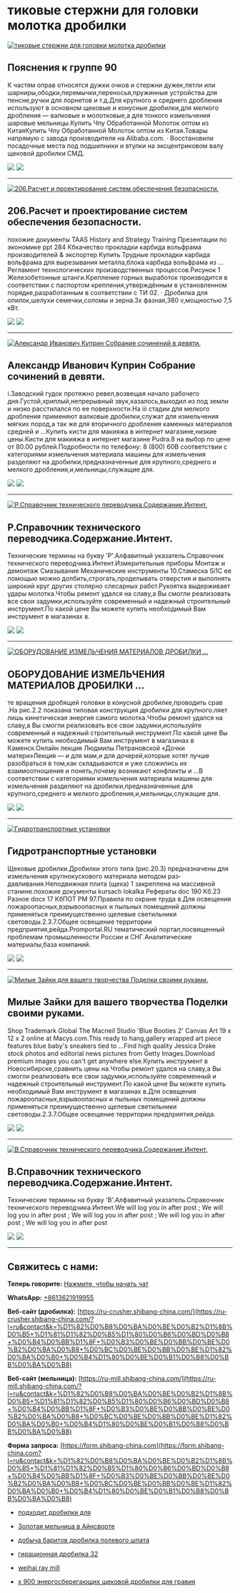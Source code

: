 # тиковые стержни для головки молотка дробилки

<a href="https://swt.shibang-china.com/?l=ru&img&k=%D1%82%D0%B8%D0%BA%D0%BE%D0%B2%D1%8B%D0%B5+%D1%81%D1%82%D0%B5%D1%80%D0%B6%D0%BD%D0%B8+%D0%B4%D0%BB%D1%8F+%D0%B3%D0%BE%D0%BB%D0%BE%D0%B2%D0%BA%D0%B8+%D0%BC%D0%BE%D0%BB%D0%BE%D1%82%D0%BA%D0%B0+%D0%B4%D1%80%D0%BE%D0%B1%D0%B8%D0%BB%D0%BA%D0%B8" target="_blank">![тиковые стержни для головки молотка дробилки](http://static.shibang-china.com/all-800x300/612.jpg)</a>

## Пояснения к группе 90
К частям оправ относятся дужки очков и стержни дужек,петли или шарниры,ободки,перемычки,переносья,пружинные устройства для пенсне,ручки для лорнетов и т.д.Для крупного и среднего дробления используют в основном щековые и конусные дробилки,для мелкого дробления — валковые и молотковые,а для тонкого измельчения шаровые мельницы.Купить Чпу Обработанной Молоток оптом из КитаяКупить Чпу Обработанной Молоток оптом из Китая.Товары напрямую с завода производителя на Alibaba.com.&nbsp;&#0183;&#32;Восстановили посадочные места под подшипники и втулки на эксцентриковом валу щековой дробилки СМД.


<a href="https://whatsapp.shibangsoft.com/WhatsApp.php" target="_blank" title="WhatsApp">![](http://static.shibang-china.com/icon/whatsapp.png)</a> <a href="https://swt.shibang-china.com/?l=ru&icon&k=%D1%82%D0%B8%D0%BA%D0%BE%D0%B2%D1%8B%D0%B5+%D1%81%D1%82%D0%B5%D1%80%D0%B6%D0%BD%D0%B8+%D0%B4%D0%BB%D1%8F+%D0%B3%D0%BE%D0%BB%D0%BE%D0%B2%D0%BA%D0%B8+%D0%BC%D0%BE%D0%BB%D0%BE%D1%82%D0%BA%D0%B0+%D0%B4%D1%80%D0%BE%D0%B1%D0%B8%D0%BB%D0%BA%D0%B8" target="_blank">![](http://static.shibang-china.com/icon/chat-ru.png)</a>

---

<a href="https://swt.shibang-china.com/?l=ru&img&k=%D1%82%D0%B8%D0%BA%D0%BE%D0%B2%D1%8B%D0%B5+%D1%81%D1%82%D0%B5%D1%80%D0%B6%D0%BD%D0%B8+%D0%B4%D0%BB%D1%8F+%D0%B3%D0%BE%D0%BB%D0%BE%D0%B2%D0%BA%D0%B8+%D0%BC%D0%BE%D0%BB%D0%BE%D1%82%D0%BA%D0%B0+%D0%B4%D1%80%D0%BE%D0%B1%D0%B8%D0%BB%D0%BA%D0%B8" target="_blank">![206.Расчет и проектирование систем обеспечения безопасности.](http://static.shibang-china.com/all-800x300/51.jpg)</a>

## 206.Расчет и проектирование систем обеспечения безопасности.
похожие документы TAAS History and Strategy Training Презентации по экономике ppt 284 Кбкачество прокладки карбида вольфрама производителей &amp; экспортер Купить Трудные прокладки карбида вольфрама для вырезывания металла,блока карбида вольфрама из …Регламент технологических производственных процессов.Рисунок 1 Железобетонные штанги.Крепление горных выработок производится в соответствии с паспортом крепления,утверждённым в установленном порядке,разработанным в соответствии с ТИ 02.&nbsp;&#0183;&#32;Дробилка для опилок,шелухи семечки,соломы и зерна.3х фазная,380 v,мощностью 7,5 кВт.


<a href="https://whatsapp.shibangsoft.com/WhatsApp.php" target="_blank" title="WhatsApp">![](http://static.shibang-china.com/icon/whatsapp.png)</a> <a href="https://swt.shibang-china.com/?l=ru&icon&k=%D1%82%D0%B8%D0%BA%D0%BE%D0%B2%D1%8B%D0%B5+%D1%81%D1%82%D0%B5%D1%80%D0%B6%D0%BD%D0%B8+%D0%B4%D0%BB%D1%8F+%D0%B3%D0%BE%D0%BB%D0%BE%D0%B2%D0%BA%D0%B8+%D0%BC%D0%BE%D0%BB%D0%BE%D1%82%D0%BA%D0%B0+%D0%B4%D1%80%D0%BE%D0%B1%D0%B8%D0%BB%D0%BA%D0%B8" target="_blank">![](http://static.shibang-china.com/icon/chat-ru.png)</a>

---

<a href="https://swt.shibang-china.com/?l=ru&img&k=%D1%82%D0%B8%D0%BA%D0%BE%D0%B2%D1%8B%D0%B5+%D1%81%D1%82%D0%B5%D1%80%D0%B6%D0%BD%D0%B8+%D0%B4%D0%BB%D1%8F+%D0%B3%D0%BE%D0%BB%D0%BE%D0%B2%D0%BA%D0%B8+%D0%BC%D0%BE%D0%BB%D0%BE%D1%82%D0%BA%D0%B0+%D0%B4%D1%80%D0%BE%D0%B1%D0%B8%D0%BB%D0%BA%D0%B8" target="_blank">![Александр Иванович Куприн Собрание сочинений в девяти.](http://static.shibang-china.com/all-800x300/1529.jpg)</a>

## Александр Иванович Куприн Собрание сочинений в девяти.
i.Заводский гудок протяжно ревел,возвещая начало рабочего дня.Густой,хриплый,непрерывный звук,казалось,выходил из под земли и низко расстилался по ее поверхности.На iii стадии для мелкого дробления применяют валковые дробилки,служат для измельчения мягких пород,а так же для вторичного дробления каменных материалов средней и …Купить кисти для макияжа в интернет магазине,низкие цены.Кисти для макияжа в интернет магазине Pudra.8 на выбор по цене от 80.00 рублей.Подробности по телефону: 8 (800) 60В соответствии с категориями измельчения материала машины для измельчения разделяют на дробилки,предназначен&#173;ные для крупного,среднего и мелкого дробления,и,мельницы,служащие для.


<a href="https://whatsapp.shibangsoft.com/WhatsApp.php" target="_blank" title="WhatsApp">![](http://static.shibang-china.com/icon/whatsapp.png)</a> <a href="https://swt.shibang-china.com/?l=ru&icon&k=%D1%82%D0%B8%D0%BA%D0%BE%D0%B2%D1%8B%D0%B5+%D1%81%D1%82%D0%B5%D1%80%D0%B6%D0%BD%D0%B8+%D0%B4%D0%BB%D1%8F+%D0%B3%D0%BE%D0%BB%D0%BE%D0%B2%D0%BA%D0%B8+%D0%BC%D0%BE%D0%BB%D0%BE%D1%82%D0%BA%D0%B0+%D0%B4%D1%80%D0%BE%D0%B1%D0%B8%D0%BB%D0%BA%D0%B8" target="_blank">![](http://static.shibang-china.com/icon/chat-ru.png)</a>

---

<a href="https://swt.shibang-china.com/?l=ru&img&k=%D1%82%D0%B8%D0%BA%D0%BE%D0%B2%D1%8B%D0%B5+%D1%81%D1%82%D0%B5%D1%80%D0%B6%D0%BD%D0%B8+%D0%B4%D0%BB%D1%8F+%D0%B3%D0%BE%D0%BB%D0%BE%D0%B2%D0%BA%D0%B8+%D0%BC%D0%BE%D0%BB%D0%BE%D1%82%D0%BA%D0%B0+%D0%B4%D1%80%D0%BE%D0%B1%D0%B8%D0%BB%D0%BA%D0%B8" target="_blank">![Р.Справочник технического переводчика.Содержание.Интент.](http://static.shibang-china.com/all-800x300/1463.jpg)</a>

## Р.Справочник технического переводчика.Содержание.Интент.
Технические термины на букву 'Р'.Алфавитный указатель.Справочник технического переводчика.Интент.Измерительные приборы Монтаж и демонтаж Смазывание Механические инструменты 10.Стамеска Si1С ее помощью можно долбить,строгать,проделывать отверстия и выполнять широкий круг других столярно слесарных работ.Рукоятка выдерживает удары молотка.Чтобы ремонт удался на славу,а Вы смогли реализовать все свои задумки,используйте современный и надежный строительный инструмент.По какой цене Вы можете купить необходимый Вам инструмент в магазинах в.


<a href="https://whatsapp.shibangsoft.com/WhatsApp.php" target="_blank" title="WhatsApp">![](http://static.shibang-china.com/icon/whatsapp.png)</a> <a href="https://swt.shibang-china.com/?l=ru&icon&k=%D1%82%D0%B8%D0%BA%D0%BE%D0%B2%D1%8B%D0%B5+%D1%81%D1%82%D0%B5%D1%80%D0%B6%D0%BD%D0%B8+%D0%B4%D0%BB%D1%8F+%D0%B3%D0%BE%D0%BB%D0%BE%D0%B2%D0%BA%D0%B8+%D0%BC%D0%BE%D0%BB%D0%BE%D1%82%D0%BA%D0%B0+%D0%B4%D1%80%D0%BE%D0%B1%D0%B8%D0%BB%D0%BA%D0%B8" target="_blank">![](http://static.shibang-china.com/icon/chat-ru.png)</a>

---

<a href="https://swt.shibang-china.com/?l=ru&img&k=%D1%82%D0%B8%D0%BA%D0%BE%D0%B2%D1%8B%D0%B5+%D1%81%D1%82%D0%B5%D1%80%D0%B6%D0%BD%D0%B8+%D0%B4%D0%BB%D1%8F+%D0%B3%D0%BE%D0%BB%D0%BE%D0%B2%D0%BA%D0%B8+%D0%BC%D0%BE%D0%BB%D0%BE%D1%82%D0%BA%D0%B0+%D0%B4%D1%80%D0%BE%D0%B1%D0%B8%D0%BB%D0%BA%D0%B8" target="_blank">![ОБОРУДОВАНИЕ ИЗМЕЛЬЧЕНИЯ МАТЕРИАЛОВ ДРОБИЛКИ …](http://static.shibang-china.com/all-800x300/1351.jpg)</a>

## ОБОРУДОВАНИЕ ИЗМЕЛЬЧЕНИЯ МАТЕРИАЛОВ ДРОБИЛКИ …
те вращения дробящей головки в конусной дробилке,проводить срав .На рис.2.2 показана типовая конструкция дробилки для крупного.ляет лишь кинетическая энергия самого молотка.Чтобы ремонт удался на славу,а Вы смогли реализовать все свои задумки,используйте современный и надежный строительный инструмент.По какой цене Вы можете купить необходимый Вам инструмент в магазинах в Каменск.Онлайн лекция Людмилы Петрановской &#171;Дочки матери&#187;Лекция — и для мам,и для дочерей,которые хотят лучше разобраться в том,как складываются и уже сложились их взаимоотношения и понять,почему возникают конфликты и …В соответствии с категориями измельчения материала машины для измельчения разделяют на дробилки,предназначен&#173;ные для крупного,среднего и мелкого дробления,и,мельницы,служащие для.


<a href="https://whatsapp.shibangsoft.com/WhatsApp.php" target="_blank" title="WhatsApp">![](http://static.shibang-china.com/icon/whatsapp.png)</a> <a href="https://swt.shibang-china.com/?l=ru&icon&k=%D1%82%D0%B8%D0%BA%D0%BE%D0%B2%D1%8B%D0%B5+%D1%81%D1%82%D0%B5%D1%80%D0%B6%D0%BD%D0%B8+%D0%B4%D0%BB%D1%8F+%D0%B3%D0%BE%D0%BB%D0%BE%D0%B2%D0%BA%D0%B8+%D0%BC%D0%BE%D0%BB%D0%BE%D1%82%D0%BA%D0%B0+%D0%B4%D1%80%D0%BE%D0%B1%D0%B8%D0%BB%D0%BA%D0%B8" target="_blank">![](http://static.shibang-china.com/icon/chat-ru.png)</a>

---

<a href="https://swt.shibang-china.com/?l=ru&img&k=%D1%82%D0%B8%D0%BA%D0%BE%D0%B2%D1%8B%D0%B5+%D1%81%D1%82%D0%B5%D1%80%D0%B6%D0%BD%D0%B8+%D0%B4%D0%BB%D1%8F+%D0%B3%D0%BE%D0%BB%D0%BE%D0%B2%D0%BA%D0%B8+%D0%BC%D0%BE%D0%BB%D0%BE%D1%82%D0%BA%D0%B0+%D0%B4%D1%80%D0%BE%D0%B1%D0%B8%D0%BB%D0%BA%D0%B8" target="_blank">![Гидротранспортные установки](http://static.shibang-china.com/all-800x300/153.jpg)</a>

## Гидротранспортные установки
Щековые дробилки.Дробилки этого типа (рис.20.3) предназна&#173;чены для измельчения крупнокускового материала методом раз&#173;давливания.Неподвижная плита (щека) 1 закреплена на массивной стани&#173;не.похожие документы kursach lokalka Рефераты doc 190 Кб.23 Разное docx 17 КбПОТ РМ 97.Правила по охране труда в.Для освещения пожароопасных,взрывоопасных и пыльных помещений должны применяться преимущественно щелевые светильники световоды.2.3.7.Общее освещение территории предприятия,рейда.Promportal.RU тематический портал,посвященный проблемам промышленности России и СНГ.Аналитические материалы,база компаний.


<a href="https://whatsapp.shibangsoft.com/WhatsApp.php" target="_blank" title="WhatsApp">![](http://static.shibang-china.com/icon/whatsapp.png)</a> <a href="https://swt.shibang-china.com/?l=ru&icon&k=%D1%82%D0%B8%D0%BA%D0%BE%D0%B2%D1%8B%D0%B5+%D1%81%D1%82%D0%B5%D1%80%D0%B6%D0%BD%D0%B8+%D0%B4%D0%BB%D1%8F+%D0%B3%D0%BE%D0%BB%D0%BE%D0%B2%D0%BA%D0%B8+%D0%BC%D0%BE%D0%BB%D0%BE%D1%82%D0%BA%D0%B0+%D0%B4%D1%80%D0%BE%D0%B1%D0%B8%D0%BB%D0%BA%D0%B8" target="_blank">![](http://static.shibang-china.com/icon/chat-ru.png)</a>

---

<a href="https://swt.shibang-china.com/?l=ru&img&k=%D1%82%D0%B8%D0%BA%D0%BE%D0%B2%D1%8B%D0%B5+%D1%81%D1%82%D0%B5%D1%80%D0%B6%D0%BD%D0%B8+%D0%B4%D0%BB%D1%8F+%D0%B3%D0%BE%D0%BB%D0%BE%D0%B2%D0%BA%D0%B8+%D0%BC%D0%BE%D0%BB%D0%BE%D1%82%D0%BA%D0%B0+%D0%B4%D1%80%D0%BE%D0%B1%D0%B8%D0%BB%D0%BA%D0%B8" target="_blank">![Милые Зайки для вашего творчества Поделки своими руками.](http://static.shibang-china.com/all-800x300/1205.jpg)</a>

## Милые Зайки для вашего творчества Поделки своими руками.
Shop Trademark Global The Macneil Studio 'Blue Booties 2' Canvas Art 19 x 12 x 2 online at Macys.com.This ready to hang,gallery wrapped art piece features blue baby's sneakers tied to …Find high quality Jessica Drake stock photos and editorial news pictures from Getty Images.Download premium images you can't get anywhere else.Купить инструмент в Новосибирске,сравнить цены на.Чтобы ремонт удался на славу,а Вы смогли реализовать все свои задумки,используйте современный и надежный строительный инструмент.По какой цене Вы можете купить необходимый Вам инструмент в магазинах в.Для освещения пожароопасных,взрывоопасных и пыльных помещений должны применяться преимущественно щелевые светильники световоды.2.3.7.Общее освещение территории предприятия,рейда.


<a href="https://whatsapp.shibangsoft.com/WhatsApp.php" target="_blank" title="WhatsApp">![](http://static.shibang-china.com/icon/whatsapp.png)</a> <a href="https://swt.shibang-china.com/?l=ru&icon&k=%D1%82%D0%B8%D0%BA%D0%BE%D0%B2%D1%8B%D0%B5+%D1%81%D1%82%D0%B5%D1%80%D0%B6%D0%BD%D0%B8+%D0%B4%D0%BB%D1%8F+%D0%B3%D0%BE%D0%BB%D0%BE%D0%B2%D0%BA%D0%B8+%D0%BC%D0%BE%D0%BB%D0%BE%D1%82%D0%BA%D0%B0+%D0%B4%D1%80%D0%BE%D0%B1%D0%B8%D0%BB%D0%BA%D0%B8" target="_blank">![](http://static.shibang-china.com/icon/chat-ru.png)</a>

---

<a href="https://swt.shibang-china.com/?l=ru&img&k=%D1%82%D0%B8%D0%BA%D0%BE%D0%B2%D1%8B%D0%B5+%D1%81%D1%82%D0%B5%D1%80%D0%B6%D0%BD%D0%B8+%D0%B4%D0%BB%D1%8F+%D0%B3%D0%BE%D0%BB%D0%BE%D0%B2%D0%BA%D0%B8+%D0%BC%D0%BE%D0%BB%D0%BE%D1%82%D0%BA%D0%B0+%D0%B4%D1%80%D0%BE%D0%B1%D0%B8%D0%BB%D0%BA%D0%B8" target="_blank">![В.Справочник технического переводчика.Содержание.Интент.](http://static.shibang-china.com/all-800x300/729.jpg)</a>

## В.Справочник технического переводчика.Содержание.Интент.
Технические термины на букву 'В'.Алфавитный указатель.Справочник технического переводчика.Интент.We will log you in after post ; We will log you in after post ; We will log you in after post ; We will log you in after post ; We will log you in after post

<a href="https://whatsapp.shibangsoft.com/WhatsApp.php" target="_blank" title="WhatsApp">![](http://static.shibang-china.com/icon/whatsapp.png)</a> <a href="https://swt.shibang-china.com/?l=ru&icon&k=%D1%82%D0%B8%D0%BA%D0%BE%D0%B2%D1%8B%D0%B5+%D1%81%D1%82%D0%B5%D1%80%D0%B6%D0%BD%D0%B8+%D0%B4%D0%BB%D1%8F+%D0%B3%D0%BE%D0%BB%D0%BE%D0%B2%D0%BA%D0%B8+%D0%BC%D0%BE%D0%BB%D0%BE%D1%82%D0%BA%D0%B0+%D0%B4%D1%80%D0%BE%D0%B1%D0%B8%D0%BB%D0%BA%D0%B8" target="_blank">![](http://static.shibang-china.com/icon/chat-ru.png)</a>

---
## Свяжитесь с нами:

**Теперь говорите:** [Нажмите, чтобы начать чат](https://swt.shibang-china.com?l=ru&contact&k=%D1%82%D0%B8%D0%BA%D0%BE%D0%B2%D1%8B%D0%B5+%D1%81%D1%82%D0%B5%D1%80%D0%B6%D0%BD%D0%B8+%D0%B4%D0%BB%D1%8F+%D0%B3%D0%BE%D0%BB%D0%BE%D0%B2%D0%BA%D0%B8+%D0%BC%D0%BE%D0%BB%D0%BE%D1%82%D0%BA%D0%B0+%D0%B4%D1%80%D0%BE%D0%B1%D0%B8%D0%BB%D0%BA%D0%B8)

**WhatsApp:**  [+8613621919955](https://whatsapp.shibangsoft.com/WhatsApp.php)

**Веб-сайт (дробилка):** [https://ru-crusher.shibang-china.com/](https://ru-crusher.shibang-china.com/?l=ru&contact&k=%D1%82%D0%B8%D0%BA%D0%BE%D0%B2%D1%8B%D0%B5+%D1%81%D1%82%D0%B5%D1%80%D0%B6%D0%BD%D0%B8+%D0%B4%D0%BB%D1%8F+%D0%B3%D0%BE%D0%BB%D0%BE%D0%B2%D0%BA%D0%B8+%D0%BC%D0%BE%D0%BB%D0%BE%D1%82%D0%BA%D0%B0+%D0%B4%D1%80%D0%BE%D0%B1%D0%B8%D0%BB%D0%BA%D0%B8)

**Веб-сайт (мельница):** [https://ru-mill.shibang-china.com/](https://ru-mill.shibang-china.com/?l=ru&contact&k=%D1%82%D0%B8%D0%BA%D0%BE%D0%B2%D1%8B%D0%B5+%D1%81%D1%82%D0%B5%D1%80%D0%B6%D0%BD%D0%B8+%D0%B4%D0%BB%D1%8F+%D0%B3%D0%BE%D0%BB%D0%BE%D0%B2%D0%BA%D0%B8+%D0%BC%D0%BE%D0%BB%D0%BE%D1%82%D0%BA%D0%B0+%D0%B4%D1%80%D0%BE%D0%B1%D0%B8%D0%BB%D0%BA%D0%B8)

**Форма запроса:** [https://form.shibang-china.com](https://form.shibang-china.com?l=ru&contact&k=%D1%82%D0%B8%D0%BA%D0%BE%D0%B2%D1%8B%D0%B5+%D1%81%D1%82%D0%B5%D1%80%D0%B6%D0%BD%D0%B8+%D0%B4%D0%BB%D1%8F+%D0%B3%D0%BE%D0%BB%D0%BE%D0%B2%D0%BA%D0%B8+%D0%BC%D0%BE%D0%BB%D0%BE%D1%82%D0%BA%D0%B0+%D0%B4%D1%80%D0%BE%D0%B1%D0%B8%D0%BB%D0%BA%D0%B8)

* [подходит дробилки для](../133/%D0%BF%D0%BE%D0%B4%D1%85%D0%BE%D0%B4%D0%B8%D1%82%20%D0%B4%D1%80%D0%BE%D0%B1%D0%B8%D0%BB%D0%BA%D0%B8%20%D0%B4%D0%BB%D1%8F.md)

* [Золотая мельница в Айнсворте](../135/%D0%97%D0%BE%D0%BB%D0%BE%D1%82%D0%B0%D1%8F%20%D0%BC%D0%B5%D0%BB%D1%8C%D0%BD%D0%B8%D1%86%D0%B0%20%D0%B2%20%D0%90%D0%B9%D0%BD%D1%81%D0%B2%D0%BE%D1%80%D1%82%D0%B5.md)

* [добыча баритов дробилка полевого шпата](../132/%D0%B4%D0%BE%D0%B1%D1%8B%D1%87%D0%B0%20%D0%B1%D0%B0%D1%80%D0%B8%D1%82%D0%BE%D0%B2%20%D0%B4%D1%80%D0%BE%D0%B1%D0%B8%D0%BB%D0%BA%D0%B0%20%D0%BF%D0%BE%D0%BB%D0%B5%D0%B2%D0%BE%D0%B3%D0%BE%20%D1%88%D0%BF%D0%B0%D1%82%D0%B0.md)

* [гирационная дробилка 32](../131/%D0%B3%D0%B8%D1%80%D0%B0%D1%86%D0%B8%D0%BE%D0%BD%D0%BD%D0%B0%D1%8F%20%D0%B4%D1%80%D0%BE%D0%B1%D0%B8%D0%BB%D0%BA%D0%B0%2032.md)

* [weihai ray mill](../133/weihai%20ray%20mill.md)

* [x 900 энергосберегающих щековой дробилки для гравия](../131/x%20900%20%D1%8D%D0%BD%D0%B5%D1%80%D0%B3%D0%BE%D1%81%D0%B1%D0%B5%D1%80%D0%B5%D0%B3%D0%B0%D1%8E%D1%89%D0%B8%D1%85%20%D1%89%D0%B5%D0%BA%D0%BE%D0%B2%D0%BE%D0%B9%20%D0%B4%D1%80%D0%BE%D0%B1%D0%B8%D0%BB%D0%BA%D0%B8%20%D0%B4%D0%BB%D1%8F%20%D0%B3%D1%80%D0%B0%D0%B2%D0%B8%D1%8F.md)